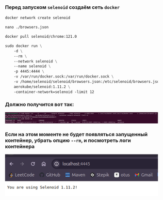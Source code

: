 ### Перед запуском `selenoid` создаём сеть `docker`
```dockerfile
docker network create selenoid
```

```dockerfile
nano ./browsers.json
```

```dockerfile
docker pull selenoid/chrome:121.0
```

```dockerfile
sudo docker run \
    -d \
    --rm \
    --network selenoid \
    --name selenoid \
    -p 4445:4444 \
    -v /var/run/docker.sock:/var/run/docker.sock \
    -v /home/selenoid/selenoid/browsers.json:/etc/selenoid/browsers.json:ro \
    aerokube/selenoid:1.11.2 \
    -container-network=selenoid -limit 12
```
### Должно получится вот так:
![img.png](images/selenoid-run-docker.png)

### Если на этом моменте не будет появляться запущенный контейнер, убрать опцию ```--rm```, и посмотреть логи контейнера

![img_1.png](images/selenoid-web.png)
